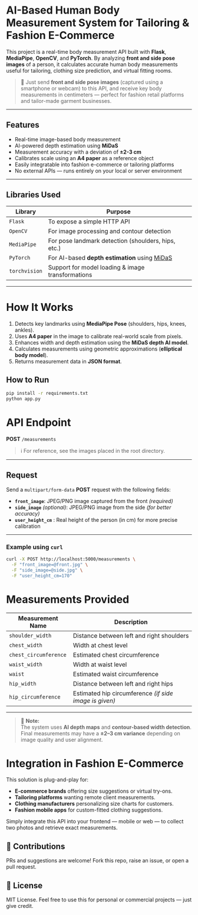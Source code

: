 # AI-Based Human Body Measurement System for Tailoring & Fashion E-Commerce

This project is a real-time body measurement API built with **Flask**, **MediaPipe**, **OpenCV**, and **PyTorch**. By analyzing **front and side pose images** of a person, it calculates accurate human body measurements useful for tailoring, clothing size prediction, and virtual fitting rooms.

> 📸 Just send **front and side pose images** (captured using a smartphone or webcam) to this API, and receive key body measurements in centimeters — perfect for fashion retail platforms and tailor-made garment businesses.

---

## Features

- Real-time image-based body measurement
- AI-powered depth estimation using **MiDaS**
- Measurement accuracy with a deviation of **±2-3 cm**
- Calibrates scale using an **A4 paper** as a reference object
- Easily integratable into fashion e-commerce or tailoring platforms
- No external APIs — runs entirely on your local or server environment

---


## Libraries Used

| Library         | Purpose                                                                 |
|----------------|-------------------------------------------------------------------------|
| `Flask`        | To expose a simple HTTP API                                             |
| `OpenCV`       | For image processing and contour detection                              |
| `MediaPipe`    | For pose landmark detection (shoulders, hips, etc.)                     |
| `PyTorch`      | For AI-based **depth estimation** using [MiDaS](https://github.com/isl-org/MiDaS) |
| `torchvision`  | Support for model loading & image transformations                       |

---

# How It Works

1. Detects key landmarks using **MediaPipe Pose** (shoulders, hips, knees, ankles).
2. Uses **A4 paper** in the image to calibrate real-world scale from pixels.
3. Enhances width and depth estimation using the **MiDaS depth AI model**.
4. Calculates measurements using geometric approximations (**elliptical body model**).
5. Returns measurement data in **JSON format**.


## How to Run

```bash
pip install -r requirements.txt
python app.py
```


# API Endpoint

**POST** `/measurements`

> ℹ️ For reference, see the images placed  in the root directory.

---
##  Request
Send a `multipart/form-data` **POST** request with the following fields:

- **`front_image`**: JPEG/PNG image captured from the front *(required)*
- **`side_image`** *(optional)*: JPEG/PNG image from the side *(for better accuracy)*
- **`user_height_cm`** : Real height of the person (in cm) for more precise calibration

---

###  Example using `curl`

```bash
curl -X POST http://localhost:5000/measurements \
  -F "front_image=@front.jpg" \
  -F "side_image=@side.jpg" \
  -F "user_height_cm=170"
```

# Measurements Provided

| **Measurement Name**     | **Description**                                                   |
|--------------------------|-------------------------------------------------------------------|
| `shoulder_width`         | Distance between left and right shoulders                        |
| `chest_width`            | Width at chest level                                              |
| `chest_circumference`    | Estimated chest circumference                                     |
| `waist_width`            | Width at waist level                                              |
| `waist`                  | Estimated waist circumference                                     |
| `hip_width`              | Distance between left and right hips                             |
| `hip_circumference`      | Estimated hip circumference *(if side image is given)*           |

---

> 📌 **Note:**  
> The system uses **AI depth maps** and **contour-based width detection**.  
> Final measurements may have a **±2–3 cm variance** depending on image quality and user alignment.


# Integration in Fashion E-Commerce

This solution is plug-and-play for:

- **E-commerce brands** offering size suggestions or virtual try-ons.
- **Tailoring platforms** wanting remote client measurements.
- **Clothing manufacturers** personalizing size charts for customers.
- **Fashion mobile apps** for custom-fitted clothing suggestions.

Simply integrate this API into your frontend — mobile or web — to collect two photos and retrieve exact measurements.


## 🤝 Contributions

PRs and suggestions are welcome! Fork this repo, raise an issue, or open a pull request.

## 📜 License

MIT License. Feel free to use this for personal or commercial projects — just give credit.



